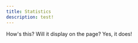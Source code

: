```yaml
---
title: Statistics
description: test!
---
```


How's this? Will it display on the page? Yes, it does!
